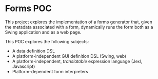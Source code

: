 # Forms POC

This project explores the implementation of a forms generator that, given the
metadata associated with a form, dynamically runs the form both as a Swing
application and as a web page.

This POC explores the following subjects:

- A data definition DSL
- A platform-independent GUI definition DSL (Swing, web)
- A platform-independent, _translatable_ expression language (Jexl, Javascript)
- Platform-dependent form interpreters